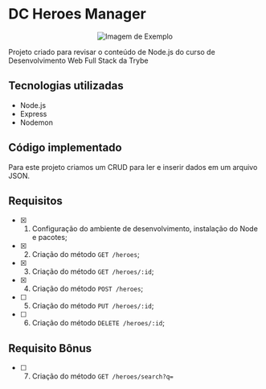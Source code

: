 # DC Heroes Manager

<p align="center">
  <img src="https://github.com/joanamds/dc-heroes-manager/assets/106452876/9866d3ca-6678-4378-b236-d5d1d989b03a" alt="Imagem de Exemplo">
</p>

Projeto criado para revisar o conteúdo de Node.js do curso de Desenvolvimento Web Full Stack da Trybe

## Tecnologias utilizadas 
- Node.js
- Express
- Nodemon

## Código implementado 

Para este projeto criamos um CRUD para ler e inserir dados em um arquivo JSON. 

## Requisitos

- [x] 1. Configuração do ambiente de desenvolvimento, instalação do Node e pacotes;
- [x] 2. Criação do método `GET /heroes`;
- [x] 3. Criação do método `GET /heroes/:id`;
- [x] 4. Criação do método `POST /heroes`;
- [ ] 5. Criação do método `PUT /heroes/:id`;
- [ ] 6. Criação do método `DELETE /heroes/:id`;

## Requisito Bônus
- [ ] 7. Criação do método `GET /heroes/search?q=`

